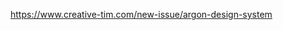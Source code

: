
  https://www.creative-tim.com/new-issue/argon-design-system

<!--
👉  https://www.creative-tim.com
-->
